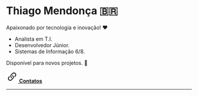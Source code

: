 # Thiago Mendonça 🇧🇷

Apaixonado por tecnologia e inovação! ❤

- Analista em T.I.
- Desenvolvedor Júnior.
- Sistemas de Informação 6/8.

Disponível para novos projetos. 🖖

**[![](link.svg) Contatos](https://thiagodebugs.github.io/link-bio)**

---

[<img src="https://github-readme-stats.vercel.app/api?username=thiagodebugs&count_private=true&show_icons=true" alt="">](https://github.com/anuraghazra/github-readme-stats)
[<img src="https://github-readme-stats.vercel.app/api/top-langs/?username=thiagodebugs&layout=compact" alt="" height="195px">](https://github.com/anuraghazra/github-readme-stats)
